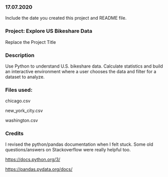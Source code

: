 ### 17.07.2020
Include the date you created this project and README file.

### Project: Explore US Bikeshare Data
Replace the Project Title

### Description

Use Python to understand U.S. bikeshare data. Calculate statistics and build an interactive environment where a user chooses the data and filter for a dataset to analyze.

### Files used:

chicago.csv

new_york_city.csv

washington.csv

### Credits

I revised the python/pandas documentation when I felt stuck. Some old questions/answers on Stackoverflow were really helpful too.

https://docs.python.org/3/

https://pandas.pydata.org/docs/
